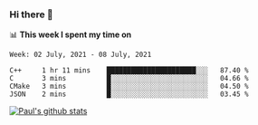 ### Hi there 👋

📊 **This week I spent my time on**
<!--START_SECTION:waka-->
```text
Week: 02 July, 2021 - 08 July, 2021

C++     1 hr 11 mins    ██████████████████████░░░   87.40 % 
C       3 mins          █░░░░░░░░░░░░░░░░░░░░░░░░   04.66 % 
CMake   3 mins          █░░░░░░░░░░░░░░░░░░░░░░░░   04.50 % 
JSON    2 mins          █░░░░░░░░░░░░░░░░░░░░░░░░   03.45 % 
```
<!--END_SECTION:waka-->


[![Paul's github stats](https://github-readme-stats.vercel.app/api?username=mickeyouyou&theme=dracula&show_icons=true)](https://github.com/anuraghazra/github-readme-stats)
